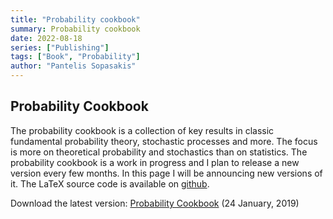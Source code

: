 ```yaml
---
title: "Probability cookbook"
summary: Probability cookbook
date: 2022-08-18
series: ["Publishing"]
tags: ["Book", "Probability"]
author: "Pantelis Sopasakis"
---
```


## Probability Cookbook

The probability cookbook is a collection of key results in classic fundamental probability theory, stochastic processes and more. The focus is more on theoretical probability and stochastics than on statistics. The probability cookbook is a work in progress and I plan to release a new version every few months. In this page I will be announcing new versions of it. The LaTeX source code is available on [github](https://github.com/alphaville/ProbabilityCookbook).

Download the latest version: [Probability Cookbook](https://mathematix.files.wordpress.com/2019/01/uncorrelated.pdf) (24 January, 2019)
